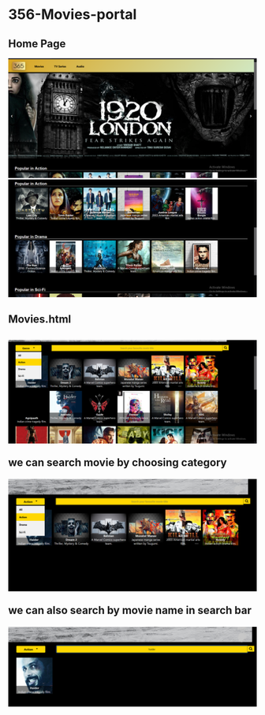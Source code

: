 # 356-Movies-portal
<h2>Home Page</h2>
<img src = "images/ss1.png">
<img src = "images/ss2.png">
<h2>Movies.html<h2>
<img src = "images/ss3.png">
  <p>we can search movie by choosing category</p>
  <img src = "images/ss4.png">
  <p>we can also search by movie name in search bar</p>
  <img src = "images/ss5.png">
